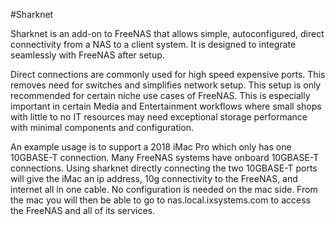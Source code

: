 #Sharknet

Sharknet is an add-on to FreeNAS that allows simple, autoconfigured, direct connectivity from a NAS to a client system. It is designed to integrate seamlessly with FreeNAS after setup.

Direct connections are commonly used for high speed expensive ports. This removes need for switches and simplifies network setup. This setup is only recommended for certain niche use cases of FreeNAS. This is especially important in certain Media and Entertainment workflows where small shops with little to no IT resources may need exceptional storage performance with minimal components and configuration.

An example usage is to support a 2018 iMac Pro which only has one 10GBASE-T connection. Many FreeNAS systems have onboard 10GBASE-T connections. Using sharknet directly connecting the two 10GBASE-T ports will give the iMac an ip address, 10g connectivity to the FreeNAS, and internet all in one cable. No configuration is needed on the mac side. From the mac you will then be able to go to nas.local.ixsystems.com to access the FreeNAS and all of its services.
